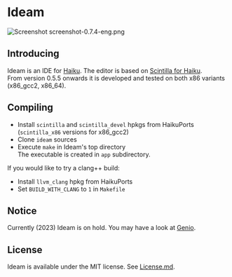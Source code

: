 Ideam
================
![Screenshot](https://raw.github.com/AmosCaster/ideam/master/data/screenshot/screenshot-0.7.4-eng.png)
    screenshot-0.7.4-eng.png

Introducing
----------------

Ideam is an IDE for [Haiku](https://www.haiku-os.org).
The editor is based on [Scintilla for Haiku](https://sourceforge.net/p/scintilla/haiku/ci/default/tree/).  
From version 0.5.5 onwards it is developed and tested on both x86 variants (x86_gcc2, x86_64).


Compiling
----------------

* Install `scintilla` and `scintilla_devel` hpkgs from HaikuPorts (`scintilla_x86` versions for x86_gcc2)
* Clone `ideam` sources
* Execute `make` in Ideam's top directory  
The executable is created in `app` subdirectory.  


If you would like to try a clang++ build:
* Install `llvm_clang` hpkg from HaikuPorts
* Set `BUILD_WITH_CLANG` to `1` in `Makefile`

Notice
----------------
Currently (2023) Ideam is on hold. You may have a look at [Genio](https://github.com/Genio-The-Haiku-IDE/Genio).

License
----------------

Ideam is available under the MIT license. See [License.md](License.md).

